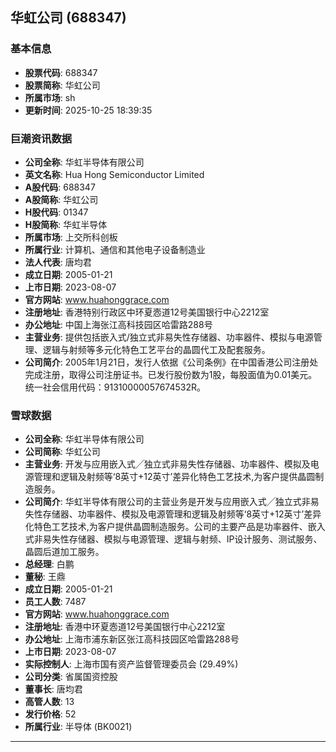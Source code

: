 ## 华虹公司 (688347)

### 基本信息

- **股票代码**: 688347
- **股票简称**: 华虹公司
- **所属市场**: sh
- **更新时间**: 2025-10-25 18:39:35

### 巨潮资讯数据

- **公司全称**: 华虹半导体有限公司
- **英文名称**: Hua Hong Semiconductor Limited
- **A股代码**: 688347
- **A股简称**: 华虹公司
- **H股代码**: 01347
- **H股简称**: 华虹半导体
- **所属市场**: 上交所科创板
- **所属行业**: 计算机、通信和其他电子设备制造业
- **法人代表**: 唐均君
- **成立日期**: 2005-01-21
- **上市日期**: 2023-08-07
- **官方网站**: www.huahonggrace.com
- **注册地址**: 香港特别行政区中环夏悫道12号美国银行中心2212室
- **办公地址**: 中国上海张江高科技园区哈雷路288号
- **主营业务**: 提供包括嵌入式/独立式非易失性存储器、功率器件、模拟与电源管理、逻辑与射频等多元化特色工艺平台的晶圆代工及配套服务。
- **公司简介**: 2005年1月21日，发行人依据《公司条例》在中国香港公司注册处完成注册，取得公司注册证书。已发行股份数为1股，每股面值为0.01美元。统一社会信用代码：91310000057674532R。

### 雪球数据

- **公司全称**: 华虹半导体有限公司
- **公司简称**: 华虹公司
- **主营业务**: 开发与应用嵌入式╱独立式非易失性存储器、功率器件、模拟及电源管理和逻辑及射频等‘8英寸+12英寸’差异化特色工艺技术,为客户提供晶圆制造服务。
- **公司简介**: 华虹半导体有限公司的主营业务是开发与应用嵌入式╱独立式非易失性存储器、功率器件、模拟及电源管理和逻辑及射频等‘8英寸+12英寸’差异化特色工艺技术,为客户提供晶圆制造服务。公司的主要产品是功率器件、嵌入式非易失性存储器、模拟与电源管理、逻辑与射频、IP设计服务、测试服务、晶圆后道加工服务。
- **总经理**: 白鹏
- **董秘**: 王鼎
- **成立日期**: 2005-01-21
- **员工人数**: 7487
- **官方网站**: www.huahonggrace.com
- **注册地址**: 香港中环夏悫道12号美国银行中心2212室
- **办公地址**: 上海市浦东新区张江高科技园区哈雷路288号
- **上市日期**: 2023-08-07
- **实际控制人**: 上海市国有资产监督管理委员会 (29.49%)
- **公司分类**: 省属国资控股
- **董事长**: 唐均君
- **高管人数**: 13
- **发行价格**: 52
- **所属行业**: 半导体 (BK0021)

---